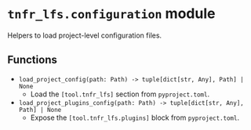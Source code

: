 # `tnfr_lfs.configuration` module
Helpers to load project-level configuration files.

## Functions
- `load_project_config(path: Path) -> tuple[dict[str, Any], Path] | None`
  - Load the `[tool.tnfr_lfs]` section from ``pyproject.toml``.
- `load_project_plugins_config(path: Path) -> tuple[dict[str, Any], Path] | None`
  - Expose the ``[tool.tnfr_lfs.plugins]`` block from ``pyproject.toml``.

